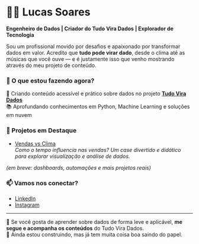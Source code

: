 # 👨‍💻 Lucas Soares

**Engenheiro de Dados | Criador do Tudo Vira Dados | Explorador de Tecnologia**

Sou um profissional movido por desafios e apaixonado por transformar dados em valor. Acredito que **tudo pode virar dado**, desde o clima até as músicas que você ouve — e é justamente isso que venho mostrando através do meu projeto de conteúdo.

### 🚀 O que estou fazendo agora?

🎯 Criando conteúdo acessível e prático sobre dados no projeto [**Tudo Vira Dados**](https://www.instagram.com/tudoviradados)  
📚 Aprofundando conhecimentos em Python, Machine Learning e soluções em nuvem  

### 💼 Projetos em Destaque

- [Vendas vs Clima](https://github.com/lucassoaresf/vendas-vs-clima)  
  *Como o tempo influencia nas vendas? Um case divertido e didático para explorar visualização e análise de dados.*

*(em breve: dashboards, automações e mais projetos reais)*

### 📫 Vamos nos conectar?

- [LinkedIn](https://www.linkedin.com/in/lucas-soares-ferreira/)
- [Instagram](https://www.instagram.com/tudoviradados)

---

💬 Se você gosta de aprender sobre dados de forma leve e aplicável, **me segue e acompanha os conteúdos** do Tudo Vira Dados.  
🌱 Ainda estou construindo, mas já tem muita coisa boa saindo do papel.
